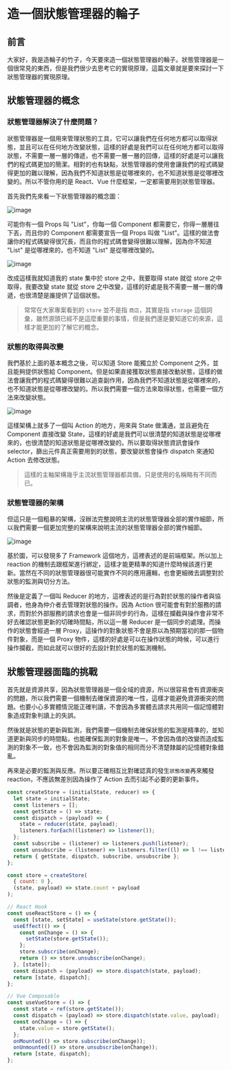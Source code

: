 # 造一個狀態管理器的輪子

## 前言

大家好，我是造輪子的竹子，今天要來造一個狀態管理器的輪子。狀態管理器是一個很常見的東西，但是我們很少去思考它的實現原理，這篇文章就是要來探討一下狀態管理器的實現原理。

## 狀態管理器的概念

### 狀態管理器解決了什麼問題？

狀態管理器是一個用來管理狀態的工具，它可以讓我們在任何地方都可以取得狀態，並且可以在任何地方改變狀態，這樣的好處是我們可以在任何地方都可以取得狀態，不需要一層一層的傳遞，也不需要一層一層的回傳，這樣的好處是可以讓我們的程式碼更加的簡潔。相對的也有缺點，狀態管理器的使用會讓我們的程式碼變得更加的難以理解，因為我們不知道狀態是從哪裡來的，也不知道狀態是從哪裡改變的。所以不管你用的是 React、Vue 什麼框架，一定都需要用到狀態管理器。

首先我們先來看一下狀態管理器的概念圖：

![image](./images//State-Manager-for-prop.png)

可能你有一個 Props 叫 "List"，你每一個 Component 都需要它，你得一層層往下丟，而且你的 Component 都需要宣告一個 Props 叫做 "List"。這樣的做法會讓你的程式碼變得很冗長，而且你的程式碼會變得很難以理解，因為你不知道 "List" 是從哪裡來的，也不知道 "List" 是從哪裡改變的。

![image](./images/State-Manager-for-state.png)

改成這樣我就知道我的 state 集中於 store 之中，我要取得 state 就從 store 之中取得，我要改變 state 就從 store 之中改變，這樣的好處是我不需要一層一層的傳遞，也很清楚是誰提供了這個狀態。

> 常常在大家專案看到的 `store` 並不是指 `商店`，其實是指 `storage` 這個詞彙，雖然源頭已經不是這麼重要的事情，但是我們還是要知道它的來源，這樣才能更加的了解它的概念。

### 狀態的取得與改變

我們基於上面的基本概念之後，可以知道 Store 能獨立於 Component 之外，並且能夠提供狀態給 Component。但是如果直接獲取狀態直接改動狀態，這樣的做法會讓我們的程式碼變得很難以追查副作用，因為我們不知道狀態是從哪裡來的，也不知道狀態是從哪裡改變的。所以我們需要一個方法來取得狀態，也需要一個方法來改變狀態。

![image](./images//State-Manager-data-flow-v1.png)

這樣架構上就多了一個叫 Action 的地方，用來與 State 做溝通，並且避免在 Component 直接改變 State，這樣的好處是我們可以很清楚的知道狀態是從哪裡來的，也很清楚的知道狀態是從哪裡改變的。所以要取得狀態資訊會操作 selector，篩出元件真正需要用到的狀態，要改變狀態會操作 dispatch 來通知 Action 去修改狀態。

> 這樣的主軸架構幾乎主流狀態管理器都具備，只是使用的名稱略有不同而已。

### 狀態管理器的架構

但這只是一個粗暴的架構，沒辦法完整說明主流的狀態管理器全部的實作細節，所以我們需要一個更加完整的架構來說明主流的狀態管理器全部的實作細節。

![image](./images//State-Manager-data-flow-v2.png)

基於圖，可以發現多了 Framework 這個地方，這裡表述的是前端框架。所以加上 reaction 的機制去跟框架進行綁定，這樣才能更精準的知道什麼時候該進行更新。當然在不同的狀態管理器很可能實作不同的應用邏輯，也會更細微去調整對於狀態的監測與切分方法。

然後是定義了一個叫 Reducer 的地方，這裡表述的是行為對於狀態的操作者與協調者，他身為仲介者去管理對狀態的操作。因為 Action 很可能會有對於服務的請求，而對於外部服務的請求也會是一個非同步的行為，這樣在攔截與操作會非常不好去確認狀態更新的切確時間點，所以這一層 Reducer 是一個同步的處理。而操作的狀態會經過一層 Proxy，這操作的對象狀態不會是原以為預期當初的那一個物件對象，而是一個 Proxy 物件，這樣的好處是可以在操作狀態的時候，可以進行操作攔截，而如此就可以很好的去設計對於狀態的監測機制。

## 狀態管理器面臨的挑戰

首先就是資源共享，因為狀態管理器是一個全域的資源，所以很容易會有資源衝突的問題，所以我們需要一個機制去確保資源的唯一性，這樣才能避免資源衝突的問題。也要小心多實體情況能正確判讀，不會因為多實體去請求共用同一個記憶體對象造成對象判讀上的失誤。

然後就是狀態的更新與監測，我們需要一個機制去確保狀態的監測是精準的，並知道更新與同步的時間點，也能確保監測的對象是唯一。不會因為值的改變而造成監測的對象不一致，也不會因為監測的對象值的相同而分不清楚隸屬的記憶體對象錯亂。

再來是必要的監測與反應。所以要正確相互比對確認真的發生`狀態改變`再來觸發 reaction，不應該無差別因為操作了 Action 去而引起不必要的更新事件。

```js
const createStore = (initialState, reducer) => {
  let state = initialState;
  const listeners = [];
  const getState = () => state;
  const dispatch = (payload) => {
    state = reducer(state, payload);
    listeners.forEach((listener) => listener());
  };
  const subscribe = (listener) => listeners.push(listener);
  const unsubscribe = (listener) => listeners.filter((l) => l !== listener);
  return { getState, dispatch, subscribe, unsubscribe };
};

const store = createStore(
  { count: 0 },
  (state, payload) => state.count + payload
);

// React Hook
const useReactStore = () => {
  const [state, setState] = useState(store.getState());
  useEffect(() => {
    const onChange = () => {
      setState(store.getState());
    };
    store.subscribe(onChange);
    return () => store.unsubscribe(onChange);
  }, [state]);
  const dispatch = (payload) => store.dispatch(state, payload);
  return [state, dispatch];
};

// Vue Composable
const useVueStore = () => {
  const state = ref(store.getState());
  const dispatch = (payload) => store.dispatch(state.value, payload);
  const onChange = () => {
    state.value = store.getState();
  };
  onMounted(() => store.subscribe(onChange));
  onUnmounted(() => store.unsubscribe(onChange));
  return [state, dispatch];
};
```
